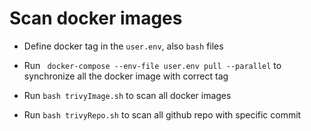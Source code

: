 

# Scan docker images

* Define docker tag in the ```user.env```, also ```bash``` files 

* Run ``` docker-compose --env-file user.env pull --parallel``` to synchronize all the docker image with correct tag

* Run ```bash trivyImage.sh``` to scan all docker images

* Run ```bash trivyRepo.sh``` to scan all github repo with specific commit
